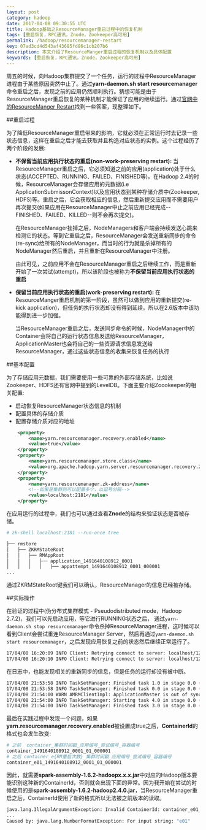 ```yaml
---
layout: post
category: hadoop
date: 2017-04-08 09:30:55 UTC
title: Hadoop基础之ResourceManager重启过程中的恢复机制
tags: [重启恢复，RPC通讯，Znode，Zookeeper高可用]
permalink: /hadoop/resourcemanager-restart
key: 07ad3cd4d543af43685fd86c1cb207b6
description: 本文介绍了ResourceManger重启过程的恢复机制以及具体配置
keywords: [重启恢复，RPC通讯，Znode，Zookeeper高可用]
---
```


周五的时候，向Hadoop集群提交了一个任务，运行的过程中ResourceManager进程由于某些原因突然中止了。通过**yarn-daemon.sh start resourcemanager**命令重启之后，发现之前的应用仍然顺利执行。猜想可能是由于ResourceManager重启恢复的某种机制才能保证了应用的继续运行。通过[官网中的ResourceManger Restart](https://hadoop.apache.org/docs/r2.7.2/hadoop-yarn/hadoop-yarn-site/ResourceManagerRestart.html)找到一些答案，现整理如下。

##重启过程

为了降低ResourceManager重启带来的影响，它就必须在正常运行时去记录一些状态信息，这样在重启之后才能去获取并且构造对应状态的实例。这个过程经历了两个阶段的发展:

<ul class="item">
    <li>
        <p>
<b>不保留当前应用执行状态的重启(non-work-preserving restart): </b>当ResourceManager重启之后，它必须知道之前的应用(application)处于什么状态(ACCEPTED、RUNNING、FAILED、FINISHED等)。在Hadoop 2.4的时候，ResourceManager会存储应用的元数据(i.e ApplicationSubmissonContext)以及应用状态到某种存储介质中(Zookeeper, HDFS)等。重启之后，它会获取相应的信息，然后重新提交应用而不需要用户再次提交(如果应用在ResourceManager中止之前应用已经完成--FINISHED、FAILED、KILLED--则不会再次提交)。
        </p>
        <p>
        在ResourceManager挂掉之后，NodeManagers和客户端会持续发送心跳来检测它的状态。等到它重启之后，ResourceManager会发送重新同步的命令(re-sync)给所有的NodeManager，而当时的行为就是杀掉所有的NodeManager然后重启，并且重新在ResourceManager中注册。
        </p>
        <p>
        由此可见，之前应用不会在ResourceManager重启之后继续工作，而是重新开始了一次尝试(attempt)，所以该阶段也被称为<b class="highlight">不保留当前应用执行状态的重启</b>
        </p>
    </li>
    <li>
        <p>
        <b>保留当前应用执行状态的重启(work-preserving restart): </b>在ResourceManger重启机制的第一阶段，虽然可以做到应用的重新提交(re-kick application)，但任务的执行状态却没有得到延续。所以在2.6版本中该功能得到进一步加强。
        </p>
        <p>
        当ResourceManager重启之后，发送同步命令的时候，NodeManager中的
    Container会将自己的运行状态信息发送给ResourceManager，ApplicationMaster也会将自己的一些资源请求信息发送给ResourceManager，通过这些状态信息的收集来恢复任务的执行
        </p>
    </li>
</ul>

##基本配置

为了存储应用元数据，我们需要使用一些可靠的外部存储系统，比如说Zookeeper、HDFS还有官网中提到的LevelDB。下面主要介绍Zoookeeper的相关配置:

<ul class="item">
    <li>启动恢复ResourceManager状态信息的机制</li>
    <li>配置具体的存储介质</li>
    <li>配置存储介质对应的地址</li>
</ul>

```xml
    <property>
        <name>yarn.resourcemanager.recovery.enabled</name>
        <value>true</value>
    </property>
    <property>
        <name>yarn.resourcemanager.store.class</name>
        <value>org.apache.hadoop.yarn.server.resourcemanager.recovery.ZKRMStateStore</value>
    </property>
    <property>
        <name>yarn.resourcemanager.zk-address</name>
        <!--如果是集群则可以配置多个，以逗号分隔-->
        <value>localhost:2181</value>
    </property>
```

在应用运行的过程中，我们也可以通过查看<b>Znode</b>的结构来验证状态是否被存储。

```bash
# zk-shell localhost:2181 --run-once tree

├── rmstore
│   ├── ZKRMStateRoot
│   │   ├── RMAppRoot
│   │   │   ├── application_1491640108912_0001
│   │   │   │   ├── appattempt_1491640108912_0001_000001
...
```

通过ZKRMStateRoot键我们可以确认，ResourceManager的信息已经被存储。

##实际操作

在验证的过程中(伪分布式集群模式 - Pseudodistributed mode，Hadoop 2.7.2)，我们可以先启动应用，等它进行RUNNING状态之后，
通过`yarn-daemon.sh stop resourcemanager`命令杀掉ResourceManager进程，这时候可以看到Client会尝试重连ResourceManager Server，然后再通过`yarn-daemon.sh start resourcemanager`，之后发现应用恢复之前的状态然后继续正常运行了。

```bash
17/04/08 16:20:09 INFO Client: Retrying connect to server: localhost/127.0.0.1:8032. Already tried 0 time(s); retry policy is RetryUpToMaximumCountWithFixedSleep(maxRetries=10, sleepTime=1000 MILLISECONDS)
17/04/08 16:20:10 INFO Client: Retrying connect to server: localhost/127.0.0.1:8032. Already tried 1 time(s); retry policy is RetryUpToMaximumCountWithFixedSleep(maxRetries=10, sleepTime=1000 MILLISECONDS)
```

在日志中，也能发现相关的重新同步的信息，但是任务的运行却没有被中断。

```bash
17/04/08 21:53:58 INFO TaskSetManager: Finished task 1.0 in stage 0.0 (TID 1) in 6334 ms on 192.168.31.65 (1/30)
17/04/08 21:53:58 INFO TaskSetManager: Finished task 0.0 in stage 0.0 (TID 0) in 6362 ms on 192.168.31.65 (2/30)
17/04/08 21:54:00 WARN AMRMClientImpl: ApplicationMaster is out of sync with ResourceManager, hence resyncing.
17/04/08 21:54:00 INFO TaskSetManager: Starting task 4.0 in stage 0.0 (TID 4, 192.168.31.65, partition 4,NODE_LOCAL, 2156 bytes)
17/04/08 21:54:00 INFO TaskSetManager: Finished task 3.0 in stage 0.0 (TID 3) in 2460 ms on 192.168.31.65 (3/30)
```

最后在实践过程中发现一个问题，如果**yarn.resourcemanager.recovery.enabled**被设置成true之后，**ContainerId**的格式也会发生改变:

```bash
# 之前  container_集群时间戳_应用编号_尝试编号_容器编号
container_1491640108912_0001_01_000001
# 之后 container_e{RM重启次数}_集群时间戳_应用编号_尝试编号_容器编号
container_e01_1491640108912_0001_01_000001
```

因此，就需要**spark-assembly-1.6.2-hadoopx.x.x.jar**中对应的Hadoop版本要能识别这种新的ContainerId，否则就会出现下面的异常。因为我开始在尝试的时候使用的是**spark-assembly-1.6.2-hadoop2.4.0.jar**，当ResourceManager重启之后，ContainerId使用了新的格式所以无法被之前版本的读取。

```bash
java.lang.IllegalArgumentException: Invalid ContainerId: container_e01_1491640108912_0001_01_000001
...
Caused by: java.lang.NumberFormatException: For input string: "e01"
```

